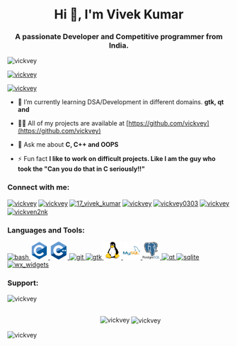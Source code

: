 <h1 align="center">Hi 👋, I'm Vivek Kumar</h1>
<h3 align="center">A passionate Developer and Competitive programmer from India.</h3>

<p align="left"> <img src="https://komarev.com/ghpvc/?username=vickvey&label=Profile%20views&color=0e75b6&style=flat" alt="vickvey" /> </p>

<p align="left"> <a href="https://github.com/ryo-ma/github-profile-trophy"><img src="https://github-profile-trophy.vercel.app/?username=vickvey" alt="vickvey" /></a> </p>

<p align="left"> <a href="https://twitter.com/vickvey" target="blank"><img src="https://img.shields.io/twitter/follow/vickvey?logo=twitter&style=for-the-badge" alt="vickvey" /></a> </p>

- 🌱 I’m currently learning DSA/Development in different domains. **gtk, qt and**

- 👨‍💻 All of my projects are available at [https://github.com/vickvey](https://github.com/vickvey)

- 💬 Ask me about **C, C++ and OOPS**

- ⚡ Fun fact **I like to work on difficult projects. Like I am the guy who took the "Can you do that in C seriously!!"**

<h3 align="left">Connect with me:</h3>
<p align="left">
<a href="https://twitter.com/vickvey" target="blank"><img align="center" src="https://raw.githubusercontent.com/rahuldkjain/github-profile-readme-generator/master/src/images/icons/Social/twitter.svg" alt="vickvey" height="30" width="40" /></a>
<a href="https://linkedin.com/in/vickvey" target="blank"><img align="center" src="https://raw.githubusercontent.com/rahuldkjain/github-profile-readme-generator/master/src/images/icons/Social/linked-in-alt.svg" alt="vickvey" height="30" width="40" /></a>
<a href="https://instagram.com/17_vivek_kumar" target="blank"><img align="center" src="https://raw.githubusercontent.com/rahuldkjain/github-profile-readme-generator/master/src/images/icons/Social/instagram.svg" alt="17_vivek_kumar" height="30" width="40" /></a>
<a href="https://www.codechef.com/users/vickvey" target="blank"><img align="center" src="https://cdn.jsdelivr.net/npm/simple-icons@3.1.0/icons/codechef.svg" alt="vickvey" height="30" width="40" /></a>
<a href="https://www.hackerrank.com/vickvey0303" target="blank"><img align="center" src="https://raw.githubusercontent.com/rahuldkjain/github-profile-readme-generator/master/src/images/icons/Social/hackerrank.svg" alt="vickvey0303" height="30" width="40" /></a>
<a href="https://codeforces.com/profile/vickvey" target="blank"><img align="center" src="https://raw.githubusercontent.com/rahuldkjain/github-profile-readme-generator/master/src/images/icons/Social/codeforces.svg" alt="vickvey" height="30" width="40" /></a>
<a href="https://auth.geeksforgeeks.org/user/vickven2nk" target="blank"><img align="center" src="https://raw.githubusercontent.com/rahuldkjain/github-profile-readme-generator/master/src/images/icons/Social/geeks-for-geeks.svg" alt="vickven2nk" height="30" width="40" /></a>
</p>

<h3 align="left">Languages and Tools:</h3>
<p align="left"> <a href="https://www.gnu.org/software/bash/" target="_blank" rel="noreferrer"> <img src="https://www.vectorlogo.zone/logos/gnu_bash/gnu_bash-icon.svg" alt="bash" width="40" height="40"/> </a> <a href="https://www.cprogramming.com/" target="_blank" rel="noreferrer"> <img src="https://raw.githubusercontent.com/devicons/devicon/master/icons/c/c-original.svg" alt="c" width="40" height="40"/> </a> <a href="https://www.w3schools.com/cpp/" target="_blank" rel="noreferrer"> <img src="https://raw.githubusercontent.com/devicons/devicon/master/icons/cplusplus/cplusplus-original.svg" alt="cplusplus" width="40" height="40"/> </a> <a href="https://git-scm.com/" target="_blank" rel="noreferrer"> <img src="https://www.vectorlogo.zone/logos/git-scm/git-scm-icon.svg" alt="git" width="40" height="40"/> </a> <a href="https://www.gtk.org/" target="_blank" rel="noreferrer"> <img src="https://upload.wikimedia.org/wikipedia/commons/7/71/GTK_logo.svg" alt="gtk" width="40" height="40"/> </a> <a href="https://www.linux.org/" target="_blank" rel="noreferrer"> <img src="https://raw.githubusercontent.com/devicons/devicon/master/icons/linux/linux-original.svg" alt="linux" width="40" height="40"/> </a> <a href="https://www.mysql.com/" target="_blank" rel="noreferrer"> <img src="https://raw.githubusercontent.com/devicons/devicon/master/icons/mysql/mysql-original-wordmark.svg" alt="mysql" width="40" height="40"/> </a> <a href="https://www.postgresql.org" target="_blank" rel="noreferrer"> <img src="https://raw.githubusercontent.com/devicons/devicon/master/icons/postgresql/postgresql-original-wordmark.svg" alt="postgresql" width="40" height="40"/> </a> <a href="https://www.qt.io/" target="_blank" rel="noreferrer"> <img src="https://upload.wikimedia.org/wikipedia/commons/0/0b/Qt_logo_2016.svg" alt="qt" width="40" height="40"/> </a> <a href="https://www.sqlite.org/" target="_blank" rel="noreferrer"> <img src="https://www.vectorlogo.zone/logos/sqlite/sqlite-icon.svg" alt="sqlite" width="40" height="40"/> </a> <a href="https://www.wxwidgets.org/" target="_blank" rel="noreferrer"> <img src="https://upload.wikimedia.org/wikipedia/commons/b/bb/WxWidgets.svg" alt="wx_widgets" width="40" height="40"/> </a> </p>

<h3 align="left">Support:</h3>
<p><a href="https://www.buymeacoffee.com/vickvey"> <img align="left" src="https://cdn.buymeacoffee.com/buttons/v2/default-yellow.png" height="50" width="210" alt="vickvey" /></a></p><br><br>

<p><img align="left" src="https://github-readme-stats.vercel.app/api/top-langs?username=vickvey&show_icons=true&locale=en&layout=compact" alt="vickvey" /></p>

<p>&nbsp;<img align="center" src="https://github-readme-stats.vercel.app/api?username=vickvey&show_icons=true&locale=en" alt="vickvey" /></p>

<p><img align="center" src="https://github-readme-streak-stats.herokuapp.com/?user=vickvey&" alt="vickvey" /></p>

